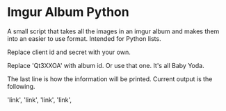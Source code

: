 # Imgur Album Python
 
A small script that takes all the images in an imgur album and makes them into an easier to use format. Intended for Python lists.

Replace client id and secret with your own.

Replace 'Qt3XXOA' with album id. Or use that one. It's all Baby Yoda.

The last line is how the information will be printed. Current output is the following.

'link',
'link',
'link',
'link',

